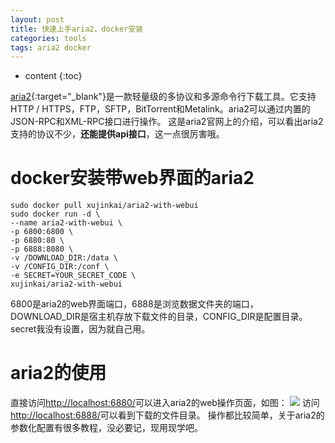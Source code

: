 ```yaml
---
layout: post
title: 快速上手aria2，docker安装
categories: tools
tags: aria2 docker
---
```

* content
{:toc}

[aria2](https://aria2.github.io/){:target="_blank"}是一款轻量级的多协议和多源命令行下载工具。它支持HTTP / HTTPS，FTP，SFTP，BitTorrent和Metalink。aria2可以通过内置的JSON-RPC和XML-RPC接口进行操作。
这是aria2官网上的介绍，可以看出aria2支持的协议不少，**还能提供api接口**，这一点很厉害哦。




# docker安装带web界面的aria2

```shell
sudo docker pull xujinkai/aria2-with-webui
sudo docker run -d \
--name aria2-with-webui \
-p 6800:6800 \
-p 6880:80 \
-p 6888:8080 \
-v /DOWNLOAD_DIR:/data \
-v /CONFIG_DIR:/conf \
-e SECRET=YOUR_SECRET_CODE \
xujinkai/aria2-with-webui
```

6800是aria2的web界面端口，6888是浏览数据文件夹的端口，DOWNLOAD_DIR是宿主机存放下载文件的目录，CONFIG_DIR是配置目录。secret我没有设置，因为就自己用。

# aria2的使用

直接访问<http://localhost:6880/>可以进入aria2的web操作页面，如图：
![](https://ws1.sinaimg.cn/large/7bb8bd97gy1fu6nz5xi28j20rb0ck757.jpg)
访问<http://localhost:6888/>可以看到下载的文件目录。
操作都比较简单，关于aria2的参数化配置有很多教程，没必要记，现用现学吧。
